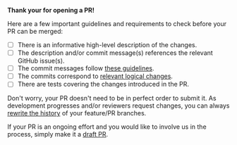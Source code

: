
**Thank your for opening a PR!**

Here are a few important guidelines and requirements to check before your PR can be merged:
+ [ ] There is an informative high-level description of the changes.
+ [ ] The description and/or commit message(s) references the relevant GitHub issue(s).
+ [ ] The commit messages follow [these guidelines](https://tbaggery.com/2008/04/19/a-note-about-git-commit-messages.html).
+ [ ] The commits correspond to [relevant logical changes](https://wiki.openstack.org/wiki/GitCommitMessages#Structural_split_of_changes).
+ [ ] There are tests covering the changes introduced in the PR.

Don't worry, your PR doesn't need to be in perfect order to submit it.  As development progresses and/or reviewers request changes, you can always [rewrite the history](https://git-scm.com/book/en/v2/Git-Tools-Rewriting-History#_rewriting_history) of your feature/PR branches.

If your PR is an ongoing effort and you would like to involve us in the process, simply make it a [draft PR](https://docs.github.com/en/free-pro-team@latest/github/collaborating-with-issues-and-pull-requests/about-pull-requests#draft-pull-requests).
